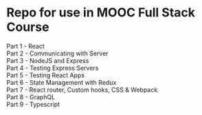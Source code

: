 # Repo for use in MOOC Full Stack Course

Part 1 - React <br/>
Part 2 - Communicating with Server <br/>
Part 3 - NodeJS and Express <br/>
Part 4 - Testing Express Servers <br/>
Part 5 - Testing React Apps <br/>
Part 6 - State Management with Redux <br/>
Part 7 - React router, Custom hooks, CSS & Webpack <br/>
Part 8 - GraphQL <br/>
Part 9 - Typescript <br/>